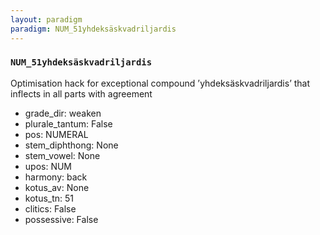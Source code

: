 ```yaml
---
layout: paradigm
paradigm: NUM_51yhdeksäskvadriljardis
---
```

### ` NUM_51yhdeksäskvadriljardis `

Optimisation hack for exceptional compound ’yhdeksäskvadriljardis’ that inflects in all parts with agreement
* grade_dir: weaken
* plurale_tantum: False
* pos: NUMERAL
* stem_diphthong: None
* stem_vowel: None
* upos: NUM
* harmony: back
* kotus_av: None
* kotus_tn: 51
* clitics: False
* possessive: False
